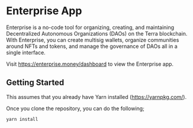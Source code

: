 # Enterprise App

Enterprise is a no-code tool for organizing, creating, and maintaining Decentralized Autonomous Organizations (DAOs) on the Terra blockchain. With Enterprise, you can create multisig wallets, organize communities around NFTs and tokens, and manage the governance of DAOs all in a single interface.

Visit https://enterprise.money/dashboard to view the Enterprise app. 


## Getting Started

This assumes that you already have Yarn installed (https://yarnpkg.com/).

Once you clone the repository, you can do the following;

```
yarn install
```

